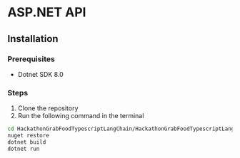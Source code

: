 # ASP.NET API 

## Installation
### Prerequisites
- Dotnet SDK 8.0

### Steps
1. Clone the repository
2. Run the following command in the terminal
```bash
cd HackathonGrabFoodTypescriptLangChain/HackathonGrabFoodTypescriptLangChain
nuget restore
dotnet build
dotnet run
```

